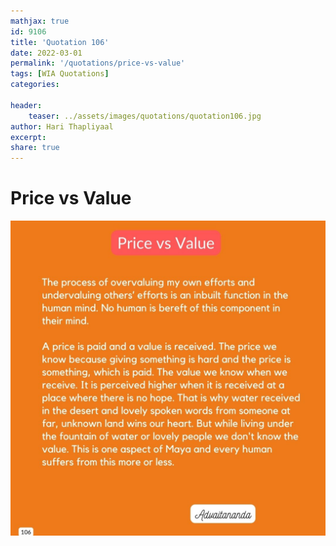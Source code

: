 ```yaml
---
mathjax: true
id: 9106
title: 'Quotation 106'
date: 2022-03-01
permalink: '/quotations/price-vs-value'
tags: [WIA Quotations] 
categories: 

header:
    teaser: ../assets/images/quotations/quotation106.jpg
author: Hari Thapliyaal 
excerpt:
share: true 
---
```


# Price vs Value

![Price vs Value](../assets/images/quotations/quotation106.jpg)
